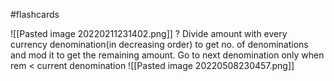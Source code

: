 #flashcards 

![[Pasted image 20220211231402.png]]
?
Divide amount with every currency denomination(in decreasing order) to get no. of denominations and mod it to get the remaining amount. Go to next denomination only when rem < current denomination
![[Pasted image 20220508230457.png]]